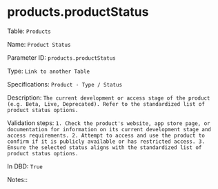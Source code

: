 # products.productStatus

Table: ```Products```

Name: ```Product Status```

Parameter ID: ```products.productStatus```

Type: ```Link to another Table```

Specifications: ```Product - Type / Status```

Description: ```The current development or access stage of the product (e.g. Beta, Live, Deprecated). Refer to the standardized list of product status options.```

Validation steps: ```1. Check the product's website, app store page, or documentation for information on its current development stage and access requirements.
2. Attempt to access and use the product to confirm if it is publicly available or has restricted access.
3. Ensure the selected status aligns with the standardized list of product status options.```

In DBD: ```True```

Notes:: ``` ```

